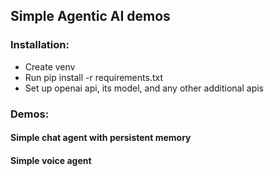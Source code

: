 ## Simple Agentic AI demos
### Installation:
- Create venv
- Run pip install -r requirements.txt
- Set up openai api, its model, and any other additional apis
### Demos:
#### Simple chat agent with persistent memory
#### Simple voice agent